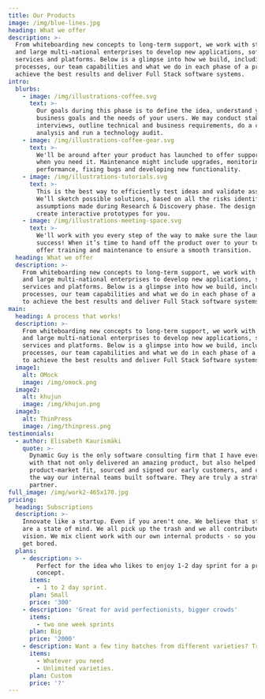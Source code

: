 ```yaml
---
title: Our Products
image: /img/blue-lines.jpg
heading: What we offer
description: >-
  From whiteboarding new concepts to long-term support, we work with startups
  and large multi-national enterprises to develop new applications, software,
  services and platforms. Below is a glimpse into how we build, including our
  processes, our team capabilities and what we do in each phase of a project to
  achieve the best results and deliver Full Stack software systems.
intro:
  blurbs:
    - image: /img/illustrations-coffee.svg
      text: >-
        Our goals during this phase is to define the idea, understand your
        business goals and the needs of your users. We may conduct stakeholder
        interviews, outline technical and business requirements, do a competitor
        analysis and run a technology audit.
    - image: /img/illustrations-coffee-gear.svg
      text: >-
        We'll be around after your product has launched to offer support as and
        when you need it. Maintenance might include upgrades, monitoring
        performance, fixing bugs and developing new functionality.
    - image: /img/illustrations-tutorials.svg
      text: >-
        This is the best way to efficiently test ideas and validate assumptions.
        We’ll sketch possible solutions, based on all the risks identified and
        assumptions made during Research & Discovery phase. The design team will
        create interactive prototypes for you.
    - image: /img/illustrations-meeting-space.svg
      text: >-
        We'll work with you every step of the way to make sure the launch is a
        success! When it’s time to hand off the product over to your team, we’ll
        offer training and maintenance to ensure a smooth transition.
  heading: What we offer
  description: >-
    From whiteboarding new concepts to long-term support, we work with startups
    and large multi-national enterprises to develop new applications, software,
    services and platforms. Below is a glimpse into how we build, including our
    processes, our team capabilities and what we do in each phase of a project
    to achieve the best results and deliver Full Stack software systems.
main:
  heading: A process that works!
  description: >-
    From whiteboarding new concepts to long-term support, we work with startups
    and large multi-national enterprises to develop new applications, software,
    services and platforms. Below is a glimpse into how we build, including our
    processes, our team capabilities and what we do in each phase of a project
    to achieve the best results and deliver Full Stack Software systems.
  image1:
    alt: OMock
    image: /img/omock.png
  image2:
    alt: khujun
    image: /img/khujun.png
  image3:
    alt: ThinPress
    image: /img/thinpress.png
testimonials:
  - author: Elisabeth Kaurismäki
    quote: >-
      Dynamic Guy is the only software consulting firm that I have ever worked
      with that not only delivered an amazing product, but also helped us find
      product-market fit, sourced and signed our early customers, and changed
      the way our internal teams built software. They are truly a strategic
      partner.
full_image: /img/work2-465x170.jpg
pricing:
  heading: Subscriptions
  description: >-
    Innovate like a startup. Even if you aren't one. We believe that startups
    are a state of mind. We all pick up the trash and we all contribute to the
    vision. We mix client work with our own internal products - so you'll never
    get bored.
  plans:
    - description: >-
        Perfect for the idea who likes to enjoy 1-2 day sprint for a proof of
        concept.
      items:
        - 1 to 2 day sprint.
      plan: Small
      price: '300'
    - description: 'Great for avid perfectionists, bigger crowds'
      items:
        - two one week sprints
      plan: Big
      price: '2000'
    - description: Want a few tiny batches from different varieties? Try our custom plan
      items:
        - Whatever you need
        - Unlimited varieties.
      plan: Custom
      price: '?'
---
```


